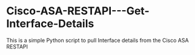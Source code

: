 # Cisco-ASA-RESTAPI---Get-Interface-Details
This is a simple Python script to pull Interface details from the Cisco ASA RESTAPI
